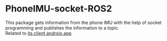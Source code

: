 # PhoneIMU-socket-ROS2
This package gets information from the phone IMU with the help of socket programming and publishes the information to a topic. <br/>
Related to [its client androio app](https://github.com/majiddrn/PhoneIMU-Socket/)